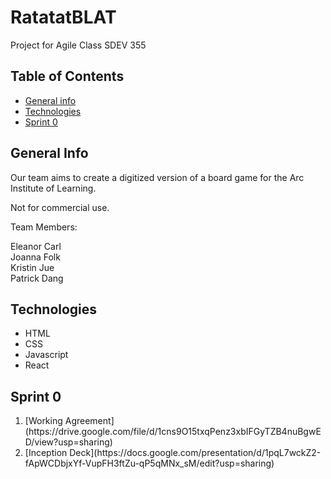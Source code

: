 # RatatatBLAT
Project for Agile Class SDEV 355

## Table of Contents
* [General info](#general-info)
* [Technologies](#technologies)
* [Sprint 0](#sprint-0)

## General Info

Our team aims to create a digitized
version of a board game for the Arc 
Institute of Learning.  

Not for commercial use.

Team Members:

Eleanor Carl <br />
Joanna Folk <br />
Kristin Jue <br />
Patrick Dang <br />

## Technologies
* HTML
* CSS
* Javascript
* React

## Sprint 0
<ol> 
  <li> [Working Agreement](https://drive.google.com/file/d/1cns9O15txqPenz3xbIFGyTZB4nuBgwED/view?usp=sharing) </li>
  <li> [Inception Deck](https://docs.google.com/presentation/d/1pqL7wckZ2-fApWCDbjxYf-VupFH3ftZu-qP5qMNx_sM/edit?usp=sharing) </li>
</ol>
